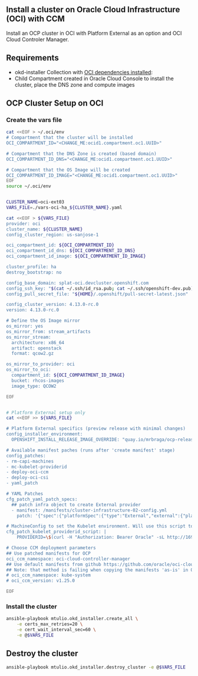 ## Install a cluster on Oracle Cloud Infrastructure (OCI) with CCM

Install an OCP cluster in OCI with Platform External as an option and OCI Cloud Controler Manager.

## Requirements

- okd-installer Collection with [OCI dependencies installed](./oci-prerequisites.md):
- Child Compartment created in Oracle Cloud Console to install the cluster, place the DNS zone and compute images

## OCP Cluster Setup on OCI

### Create the vars file

```bash
cat <<EOF > ~/.oci/env
# Compartment that the cluster will be installed
OCI_COMPARTMENT_ID="<CHANGE_ME:ocid1.compartment.oc1.UUID>"

# Compartment that the DNS Zone is created (based domain)
OCI_COMPARTMENT_ID_DNS="<CHANGE_ME:ocid1.compartment.oc1.UUID>"

# Compartment that the OS Image will be created
OCI_COMPARTMENT_ID_IMAGE="<CHANGE_ME:ocid1.compartment.oc1.UUID>"
EOF
source ~/.oci/env


CLUSTER_NAME=oci-ext03
VARS_FILE=./vars-oci-ha_${CLUSTER_NAME}.yaml

cat <<EOF > ${VARS_FILE}
provider: oci
cluster_name: ${CLUSTER_NAME}
config_cluster_region: us-sanjose-1

oci_compartment_id: ${OCI_COMPARTMENT_ID}
oci_compartment_id_dns: ${OCI_COMPARTMENT_ID_DNS}
oci_compartment_id_image: ${OCI_COMPARTMENT_ID_IMAGE}

cluster_profile: ha
destroy_bootstrap: no

config_base_domain: splat-oci.devcluster.openshift.com
config_ssh_key: "$(cat ~/.ssh/id_rsa.pub; cat ~/.ssh/openshift-dev.pub)"
config_pull_secret_file: "${HOME}/.openshift/pull-secret-latest.json"

config_cluster_version: 4.13.0-rc.0
version: 4.13.0-rc.0

# Define the OS Image mirror
os_mirror: yes
os_mirror_from: stream_artifacts
os_mirror_stream:
  architecture: x86_64
  artifact: openstack
  format: qcow2.gz

os_mirror_to_provider: oci
os_mirror_to_oci:
  compartment_id: ${OCI_COMPARTMENT_ID_IMAGE}
  bucket: rhcos-images
  image_type: QCOW2

EOF


# Platform External setup only
cat <<EOF >> ${VARS_FILE}

# Platform External specifics (preview release with minimal changes)
config_installer_environment:
  OPENSHIFT_INSTALL_RELEASE_IMAGE_OVERRIDE: "quay.io/mrbraga/ocp-release:4.13.0-rc.0-x86_64_platexternal-kcmo-mco-3cmo"

# Available manifest paches (runs after 'create manifest' stage)
config_patches:
- rm-capi-machines
- mc-kubelet-providerid
- deploy-oci-ccm
- deploy-oci-csi
- yaml_patch

# YAML Patches
cfg_patch_yaml_patch_specs:
  ## patch infra object to create External provider
  - manifest: /manifests/cluster-infrastructure-02-config.yml
    patch: '{"spec":{"platformSpec":{"type":"External","external":{"platformName":"oci"}}},"status":{"platform":"External","platformStatus":{"type":"External","external":{}}}}'

# MachineConfig to set the Kubelet environment. Will use this script to discover the ProviderID
cfg_patch_kubelet_providerid_script: |
    PROVIDERID=\$(curl -H "Authorization: Bearer Oracle" -sL http://169.254.169.254/opc/v2/instance/ | jq -r .id);

# Choose CCM deployment parameters
## Use patched manifests for OCP
oci_ccm_namespace: oci-cloud-controller-manager
## Use default manifests from github https://github.com/oracle/oci-cloud-controller-manager#deployment
## Note: that method is failing when copying the manifests 'as-is' in OCP. Need more investigation:
# oci_ccm_namespace: kube-system
# oci_ccm_version: v1.25.0

EOF
```

### Install the cluster

```bash
ansible-playbook mtulio.okd_installer.create_all \
    -e certs_max_retries=20 \
    -e cert_wait_interval_sec=60 \
    -e @$VARS_FILE
```

## Destroy the cluster

```bash
ansible-playbook mtulio.okd_installer.destroy_cluster -e @$VARS_FILE
```